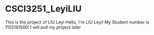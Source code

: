 # CSCI3251_LeyiLIU
This is the project of LIU Leyi
Hello, I'm LIU Leyi!
My Student number is 1155191560!
I will pull my project later
